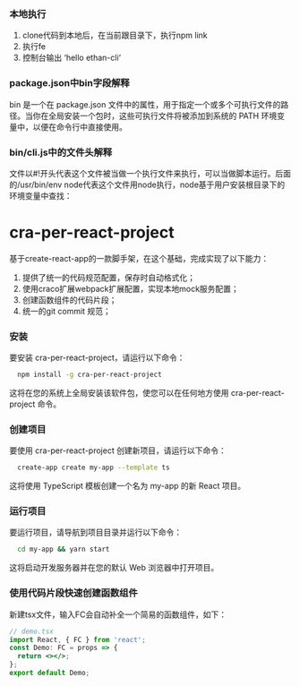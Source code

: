 ### 本地执行
1. clone代码到本地后，在当前跟目录下，执行npm link
2. 执行fe
3. 控制台输出 ‘hello ethan-cli‘

### package.json中bin字段解释
bin 是一个在 package.json 文件中的属性，用于指定一个或多个可执行文件的路径。当你在全局安装一个包时，这些可执行文件将被添加到系统的 PATH 环境变量中，以便在命令行中直接使用。

### bin/cli.js中的文件头解释
文件以#!开头代表这个文件被当做一个执行文件来执行，可以当做脚本运行。后面的/usr/bin/env node代表这个文件用node执行，node基于用户安装根目录下的环境变量中查找：



# cra-per-react-project
基于create-react-app的一款脚手架，在这个基础，完成实现了以下能力：
1. 提供了统一的代码规范配置，保存时自动格式化；
2. 使用craco扩展webpack扩展配置，实现本地mock服务配置；
3. 创建函数组件的代码片段；
4. 统一的git commit 规范；
### 安装
要安装 cra-per-react-project，请运行以下命令：
```bash
  npm install -g cra-per-react-project

```
这将在您的系统上全局安装该软件包，使您可以在任何地方使用 cra-per-react-project 命令。

### 创建项目
要使用 cra-per-react-project 创建新项目，请运行以下命令：

```bash
  create-app create my-app --template ts

```
这将使用 TypeScript 模板创建一个名为 my-app 的新 React 项目。

### 运行项目
要运行项目，请导航到项目目录并运行以下命令：
```bash
  cd my-app && yarn start
```
这将启动开发服务器并在您的默认 Web 浏览器中打开项目。

### 使用代码片段快速创建函数组件
新建tsx文件，输入FC会自动补全一个简易的函数组件，如下：
```jsx
// demo.tsx
import React, { FC } from 'react';
const Demo: FC = props => {
  return <></>;
};
export default Demo;
  
```